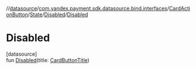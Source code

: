 //[datasource](../../../../../index.md)/[com.yandex.payment.sdk.datasource.bind.interfaces](../../../index.md)/[CardActionButton](../../index.md)/[State](../index.md)/[Disabled](index.md)/[Disabled](-disabled.md)

# Disabled

[datasource]\
fun [Disabled](-disabled.md)(title: [CardButtonTitle](../../../-card-button-title/index.md))
